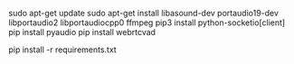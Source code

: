 sudo apt-get update
sudo apt-get install libasound-dev portaudio19-dev libportaudio2 libportaudiocpp0 ffmpeg
pip3 install python-socketio[client]
pip install pyaudio
pip install webrtcvad

pip install -r requirements.txt

